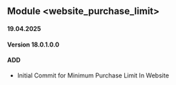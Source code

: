 ## Module <website_purchase_limit>

#### 19.04.2025
#### Version 18.0.1.0.0
#### ADD

- Initial Commit for Minimum Purchase Limit In Website

